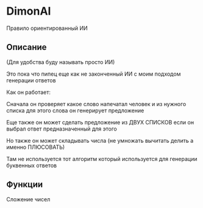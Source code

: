 <h1>DimonAI</h1>
<p>Правило ориентированный ИИ</p>
<h2>Описание</h2>
<p>(Для удобства буду называть просто ИИ)</p>
<p>Это пока что пипец еще как не законченный ИИ с моим подходом генерации ответов</p>
<p>Как он работает:</p>
<p>Сначала он проверяет какое слово напечатал человек и из нужного списка для этого слова он генерирует предложение</p>
<p>Еще также он может сделать предложение из ДВУХ СПИСКОВ если он выбрал ответ предназначенный для этого</p>
<p>Но также он может складывать числа (не умножать вычитать делить а именно ПЛЮСОВАТЬ)</p>
<p>Там не используется тот алгоритм который используется для генерации буквенных ответов</p>
<h2>Функции</h2>
<p>Сложение чисел</p>
